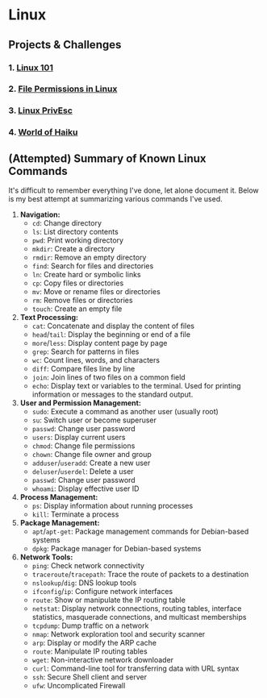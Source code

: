 # Linux

## Projects & Challenges

### 1. [Linux 101](../holiday-hack-challenge-2023/linux-101.md)

### 2. [File Permissions in Linux](file-permissions-in-linux.md)

### 3. [Linux PrivEsc](../holiday-hack-challenge-2023/linux-privesc.md)

### 4. [World of Haiku](world-of-haiku.md)



## (Attempted) Summary of Known Linux Commands

It's difficult to remember everything I've done, let alone document it. Below is my best attempt at summarizing various commands I've used.

1. **Navigation:**
   * `cd`: Change directory
   * `ls`: List directory contents
   * `pwd`: Print working directory
   * `mkdir`: Create a directory
   * `rmdir`: Remove an empty directory
   * `find`: Search for files and directories
   * `ln`: Create hard or symbolic links
   * `cp`: Copy files or directories
   * `mv`: Move or rename files or directories
   * `rm`: Remove files or directories
   * `touch`: Create an empty file
2. **Text Processing:**
   * `cat`: Concatenate and display the content of files
   * `head`/`tail`: Display the beginning or end of a file
   * `more`/`less`: Display content page by page
   * `grep`: Search for patterns in files
   * `wc`: Count lines, words, and characters
   * `diff`: Compare files line by line
   * `join`: Join lines of two files on a common field
   * `echo`: Display text or variables to the terminal. Used for printing information or messages to the standard output.
3. **User and Permission Management:**
   * `sudo`: Execute a command as another user (usually root)
   * `su`: Switch user or become superuser
   * `passwd`: Change user password
   * `users`: Display current users
   * `chmod`: Change file permissions
   * `chown`: Change file owner and group
   * `adduser`/`useradd`: Create a new user
   * `deluser`/`userdel`: Delete a user
   * `passwd`: Change user password
   * `whoami`: Display effective user ID
4. **Process Management:**
   * `ps`: Display information about running processes
   * `kill`: Terminate a process
5. **Package Management:**
   * `apt`/`apt-get`: Package management commands for Debian-based systems
   * `dpkg`: Package manager for Debian-based systems
6. **Network Tools:**
   * `ping`: Check network connectivity
   * `traceroute`/`tracepath`: Trace the route of packets to a destination
   * `nslookup`/`dig`: DNS lookup tools
   * `ifconfig`/`ip`: Configure network interfaces
   * `route`: Show or manipulate the IP routing table
   * `netstat`: Display network connections, routing tables, interface statistics, masquerade connections, and multicast memberships
   * `tcpdump`: Dump traffic on a network
   * `nmap`: Network exploration tool and security scanner
   * `arp`: Display or modify the ARP cache
   * `route`: Manipulate IP routing tables
   * `wget`: Non-interactive network downloader
   * `curl`: Command-line tool for transferring data with URL syntax
   * `ssh`: Secure Shell client and server
   * `ufw`: Uncomplicated Firewall
